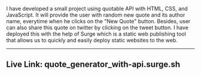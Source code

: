 I have developed a small project using quotable API with HTML, CSS, and JavaScript. It will provide the user with random new quote and its author name, everytime when he clicks on the "New Quote" button. Besides, user can also share this quote on twitter by clicking on the tweet button. I have deployed this with the help of Surge which is a static web publishing tool that allows us to quickly and easily deploy static websites to the web.

---------------------------------
Live Link:
quote_generator_with-api.surge.sh
---------------------------------
